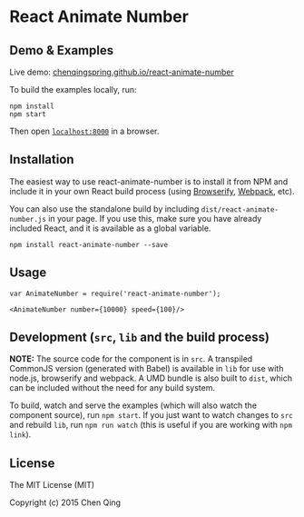 # React Animate Number

## Demo & Examples

Live demo: [chenqingspring.github.io/react-animate-number](http://chenqingspring.github.io/react-animate-number/)

To build the examples locally, run:

```
npm install
npm start
```

Then open [`localhost:8000`](http://localhost:8000) in a browser.


## Installation

The easiest way to use react-animate-number is to install it from NPM and include it in your own React build process (using [Browserify](http://browserify.org), [Webpack](http://webpack.github.io/), etc).

You can also use the standalone build by including `dist/react-animate-number.js` in your page. If you use this, make sure you have already included React, and it is available as a global variable.

```
npm install react-animate-number --save
```

## Usage

```
var AnimateNumber = require('react-animate-number');

<AnimateNumber number={10000} speed={100}/>
```

## Development (`src`, `lib` and the build process)

**NOTE:** The source code for the component is in `src`. A transpiled CommonJS version (generated with Babel) is available in `lib` for use with node.js, browserify and webpack. A UMD bundle is also built to `dist`, which can be included without the need for any build system.

To build, watch and serve the examples (which will also watch the component source), run `npm start`. If you just want to watch changes to `src` and rebuild `lib`, run `npm run watch` (this is useful if you are working with `npm link`).

## License

The MIT License (MIT)

Copyright (c) 2015 Chen Qing
